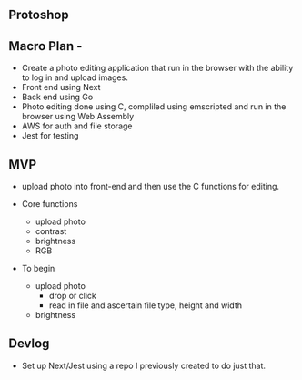 ## Protoshop

## Macro Plan -
- Create a photo editing application that run in the browser with the ability to log in and upload images.
- Front end using Next
- Back end using Go
- Photo editing done using C, compliled using emscripted and run in the browser using Web Assembly
- AWS for auth and file storage
- Jest for testing

## MVP
- upload photo into front-end and then use the C functions for editing.
- Core functions
    - upload photo
    - contrast
    - brightness
    - RGB

- To begin
    - upload photo
        - drop or click
        - read in file and ascertain file type, height and width
    - brightness

## Devlog
- Set up Next/Jest using a repo I previously created to do just that.

